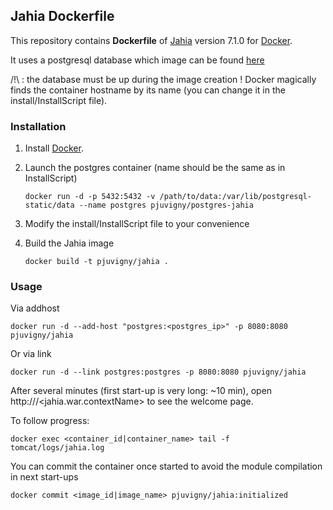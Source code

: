 ## Jahia Dockerfile


This repository contains **Dockerfile** of [Jahia](http://nginx.org/) version 7.1.0 for [Docker](https://www.docker.com/).

It uses a postgresql database which image can be found [here](https://github.com/pjuvigny/docker-postgres-jahia)

/!\ : the database must be up during the image creation ! Docker magically finds the container hostname by its name (you can change it in the install/InstallScript file).


### Installation

1. Install [Docker](https://www.docker.com/).

2. Launch the postgres container (name should be the same as in InstallScript)
	
    `docker run -d -p 5432:5432 -v /path/to/data:/var/lib/postgresql-static/data --name postgres pjuvigny/postgres-jahia`

3. Modify the install/InstallScript file to your convenience

4. Build the Jahia image

    `docker build -t pjuvigny/jahia .`


### Usage

Via addhost

    docker run -d --add-host "postgres:<postgres_ip>" -p 8080:8080 pjuvigny/jahia

Or via link

	docker run -d --link postgres:postgres -p 8080:8080 pjuvigny/jahia


After several minutes (first start-up is very long: ~10 min), open http://<host>/<jahia.war.contextName> to see the welcome page.

To follow progress:

	docker exec <container_id|container_name> tail -f tomcat/logs/jahia.log

You can commit the container once started to avoid the module compilation in next start-ups

	docker commit <image_id|image_name> pjuvigny/jahia:initialized

